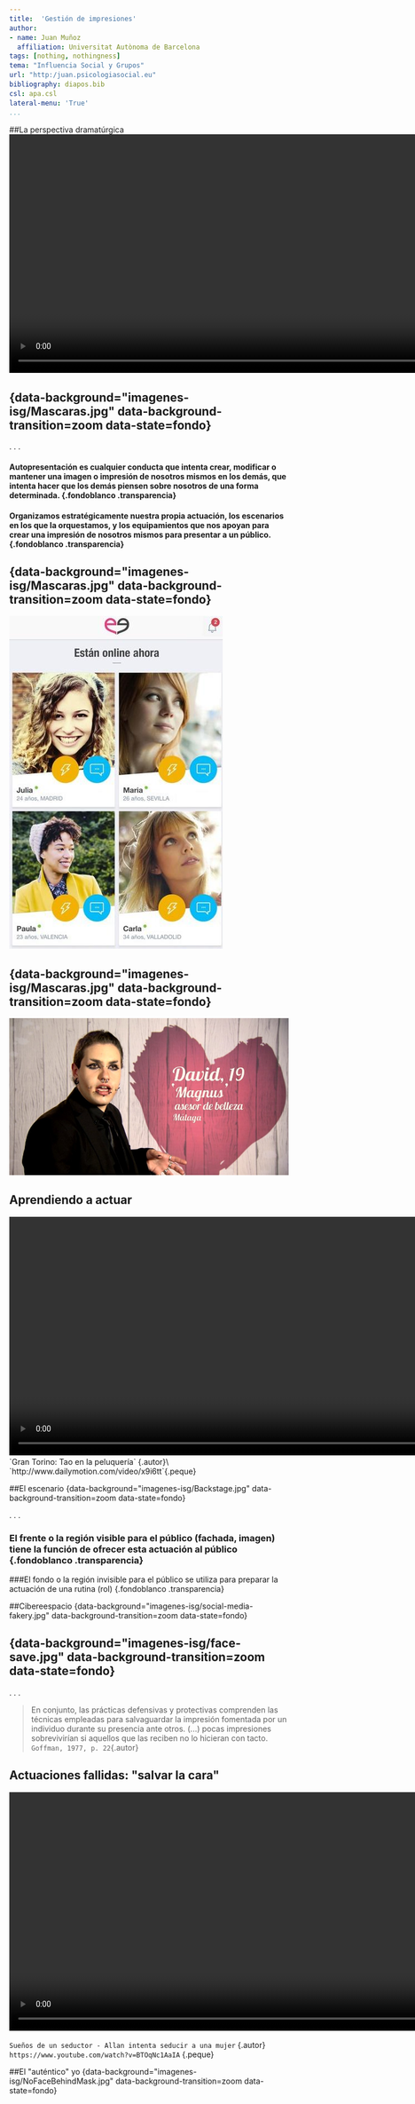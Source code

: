 ```yaml
---
title:  'Gestión de impresiones'
author:
- name: Juan Muñoz
  affiliation: Universitat Autònoma de Barcelona
tags: [nothing, nothingness]
tema: "Influencia Social y Grupos"
url: "http:/juan.psicologiasocial.eu"
bibliography: diapos.bib
csl: apa.csl
lateral-menu: 'True'
...
```



##La perspectiva dramatúrgica
<video width="860" class="stretch" controls>
<source src="multimedia/ErvingGoffmanAndThePerformedSelf-sub.mp4" type="video/mp4">
</video>

## {data-background="imagenes-isg/Mascaras.jpg" data-background-transition=zoom data-state=fondo}

. . .


#### Autopresentación es cualquier conducta que intenta crear, modificar o mantener una imagen o impresión de nosotros mismos en los demás, que intenta hacer que los demás piensen sobre nosotros de una forma determinada. {.fondoblanco .transparencia}

#### Organizamos estratégicamente nuestra propia actuación, los escenarios en los que la orquestamos, y los equipamientos que nos apoyan  para crear una impresión de nosotros mismos para presentar a un público. {.fondoblanco .transparencia}

## {data-background="imagenes-isg/Mascaras.jpg" data-background-transition=zoom data-state=fondo}
![](imagenes-isg/meetic.jpg)

## {data-background="imagenes-isg/Mascaras.jpg" data-background-transition=zoom data-state=fondo}
![](imagenes-isg/FirstDates.jpg)

## Aprendiendo a actuar
<video width="860" class="stretch" controls>
<source src="multimedia/GranTorinoThaoPeluqueria.mp4" type="video/mp4">
</video>
`Gran Torino: Tao en la peluquería` {.autor}\
`http://www.dailymotion.com/video/x9i6tt`{.peque}

##El escenario {data-background="imagenes-isg/Backstage.jpg" data-background-transition=zoom data-state=fondo}

. . .

### El frente o la región visible para el público (fachada, imagen) tiene la función de ofrecer esta actuación al público {.fondoblanco .transparencia}

###El fondo o la región invisible para el público se utiliza para preparar la actuación de una rutina (rol) {.fondoblanco .transparencia}

##Cibereespacio {data-background="imagenes-isg/social-media-fakery.jpg" data-background-transition=zoom data-state=fondo}

## {data-background="imagenes-isg/face-save.jpg" data-background-transition=zoom data-state=fondo}

. . .

>En conjunto, las prácticas defensivas y protectivas comprenden las técnicas empleadas para salvaguardar la impresión fomentada por un individuo durante su presencia ante otros. (...) pocas impresiones sobrevivirían si aquellos que las reciben no lo hicieran con tacto.\
`Goffman, 1977, p. 22`{.autor}

<!--
>En conjunto, las prácticas defensivas y protectivas comprenden las técnicas empleadas para salvaguardar la impresión fomentada por un individuo durante su presencia ante otros. Se debería agregar que si bien podemos mostrarnos dispuestos a aceptar que ninguna impresión fomentada sobreviviría si no se empleasen las prácticas defensivas, estamos quizás menos dispuestos a ver cuán pocas impresiones sobrevivirían si aquellos que las reciben no lo hicieran con tacto\
`Goffman, 1977, p. 22`{.autor}
-->

## Actuaciones fallidas: "salvar la cara"

<video width="860" class="stretch" controls>
<source src="multimedia/PlayItAgainSamBlindDate.mp4" type="video/mp4">
</video>

`Sueños de un seductor - Allan intenta seducir a una mujer` {.autor}\
`https://www.youtube.com/watch?v=BTOqNc1AaIA` {.peque}


##El "auténtico" yo {data-background="imagenes-isg/NoFaceBehindMask.jpg" data-background-transition=zoom data-state=fondo}
